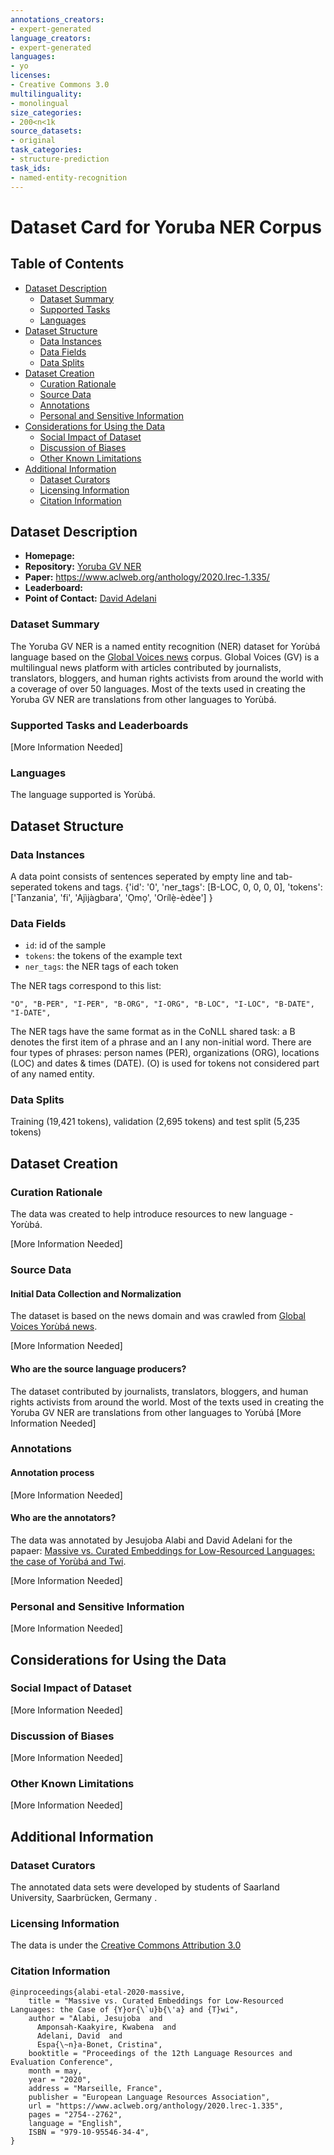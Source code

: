 ```yaml
---
annotations_creators:
- expert-generated
language_creators:
- expert-generated
languages:
- yo
licenses:
- Creative Commons 3.0
multilinguality:
- monolingual
size_categories:
- 200<n<1k
source_datasets:
- original
task_categories:
- structure-prediction
task_ids:
- named-entity-recognition
---
```


# Dataset Card for Yoruba NER Corpus

## Table of Contents
- [Dataset Description](#dataset-description)
  - [Dataset Summary](#dataset-summary)
  - [Supported Tasks](#supported-tasks-and-leaderboards)
  - [Languages](#languages)
- [Dataset Structure](#dataset-structure)
  - [Data Instances](#data-instances)
  - [Data Fields](#data-instances)
  - [Data Splits](#data-instances)
- [Dataset Creation](#dataset-creation)
  - [Curation Rationale](#curation-rationale)
  - [Source Data](#source-data)
  - [Annotations](#annotations)
  - [Personal and Sensitive Information](#personal-and-sensitive-information)
- [Considerations for Using the Data](#considerations-for-using-the-data)
  - [Social Impact of Dataset](#social-impact-of-dataset)
  - [Discussion of Biases](#discussion-of-biases)
  - [Other Known Limitations](#other-known-limitations)
- [Additional Information](#additional-information)
  - [Dataset Curators](#dataset-curators)
  - [Licensing Information](#licensing-information)
  - [Citation Information](#citation-information)

## Dataset Description

- **Homepage:** 
- **Repository:** [Yoruba GV NER](https://github.com/ajesujoba/YorubaTwi-Embedding/tree/master/Yoruba/Yoruba-NER)
- **Paper:** https://www.aclweb.org/anthology/2020.lrec-1.335/
- **Leaderboard:**
- **Point of Contact:** [David Adelani](mailto:didelani@lsv.uni-saarland.de)

### Dataset Summary
The Yoruba GV NER is a named entity recognition (NER) dataset for Yorùbá language based on the [Global Voices news](https://yo.globalvoices.org/) corpus. Global Voices (GV) is a multilingual news platform with articles contributed by journalists, translators, bloggers, and human rights activists from around the world with a coverage of over 50 languages. Most of the texts used in creating the Yoruba GV NER are translations from other languages to Yorùbá.

### Supported Tasks and Leaderboards

[More Information Needed]

### Languages

The language supported is Yorùbá.

## Dataset Structure

### Data Instances

A data point consists of sentences seperated by empty line and tab-seperated tokens and tags. 
{'id': '0',
 'ner_tags': [B-LOC, 0, 0, 0, 0],
 'tokens': ['Tanzania', 'fi', 'Ajìjàgbara', 'Ọmọ', 'Orílẹ̀-èdèe']
}

### Data Fields

- `id`: id of the sample
- `tokens`: the tokens of the example text
- `ner_tags`: the NER tags of each token

The NER tags correspond to this list:
```
"O", "B-PER", "I-PER", "B-ORG", "I-ORG", "B-LOC", "I-LOC", "B-DATE", "I-DATE",
```
The NER tags have the same format as in the CoNLL shared task: a B denotes the first item of a phrase and an I any non-initial word. There are four types of phrases: person names (PER), organizations (ORG), locations (LOC) and dates & times (DATE). (O) is used for tokens not considered part of any named entity.

### Data Splits

Training (19,421 tokens), validation (2,695 tokens) and test split (5,235 tokens)

## Dataset Creation

### Curation Rationale

The data was created to help introduce resources to new language - Yorùbá.

[More Information Needed]

### Source Data

#### Initial Data Collection and Normalization

The dataset is based on the news domain and was crawled from [Global Voices Yorùbá news](https://yo.globalvoices.org/).


[More Information Needed]

#### Who are the source language producers?

The dataset contributed by journalists, translators, bloggers, and human rights activists from around the world. Most of the texts used in creating the Yoruba GV NER are translations from other languages to Yorùbá
[More Information Needed]

### Annotations

#### Annotation process

[More Information Needed]

#### Who are the annotators?

The data was annotated by Jesujoba Alabi and David Adelani for the papaer: 
[Massive vs. Curated Embeddings for Low-Resourced Languages: the case of Yorùbá and Twi](https://www.aclweb.org/anthology/2020.lrec-1.335/).

[More Information Needed]

### Personal and Sensitive Information

[More Information Needed]

## Considerations for Using the Data

### Social Impact of Dataset

[More Information Needed]

### Discussion of Biases

[More Information Needed]

### Other Known Limitations

[More Information Needed]

## Additional Information

### Dataset Curators

The annotated data sets were developed by students of Saarland University, Saarbrücken, Germany .


### Licensing Information

The data is under the [Creative Commons Attribution 3.0 ](https://creativecommons.org/licenses/by/3.0/)

### Citation Information
```
@inproceedings{alabi-etal-2020-massive,
    title = "Massive vs. Curated Embeddings for Low-Resourced Languages: the Case of {Y}or{\`u}b{\'a} and {T}wi",
    author = "Alabi, Jesujoba  and
      Amponsah-Kaakyire, Kwabena  and
      Adelani, David  and
      Espa{\~n}a-Bonet, Cristina",
    booktitle = "Proceedings of the 12th Language Resources and Evaluation Conference",
    month = may,
    year = "2020",
    address = "Marseille, France",
    publisher = "European Language Resources Association",
    url = "https://www.aclweb.org/anthology/2020.lrec-1.335",
    pages = "2754--2762",
    language = "English",
    ISBN = "979-10-95546-34-4",
}
```